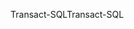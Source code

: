 <span data-ttu-id="a3140-101">Transact-SQL</span><span class="sxs-lookup"><span data-stu-id="a3140-101">Transact-SQL</span></span>